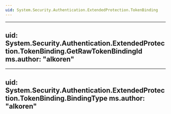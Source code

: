 ```yaml
---
uid: System.Security.Authentication.ExtendedProtection.TokenBinding
---
```


---
uid: System.Security.Authentication.ExtendedProtection.TokenBinding.GetRawTokenBindingId
ms.author: "alkoren"
---

---
uid: System.Security.Authentication.ExtendedProtection.TokenBinding.BindingType
ms.author: "alkoren"
---
